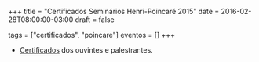 +++
title = "Certificados Seminários Henri-Poincaré 2015"
date = 2016-02-28T08:00:00-03:00
draft = false

tags = ["certificados", "poincare"]
eventos = []
+++

- [Certificados](/arquivos/2015/poincare_2015.pdf) dos ouvintes e palestrantes.
